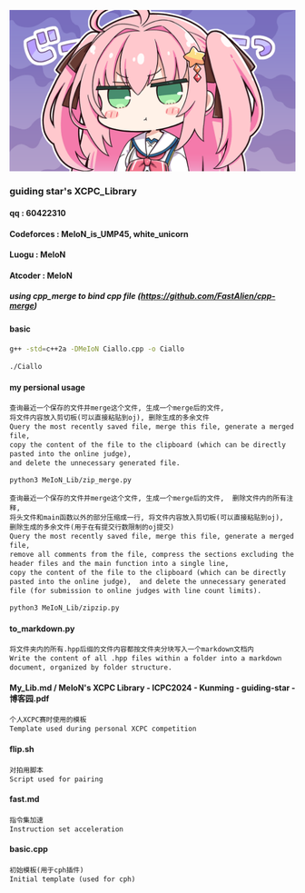![alt text](sd_kuk_c01_05.png)
### guiding star's XCPC_Library
#### qq : 60422310
#### Codeforces : MeIoN_is_UMP45, white_unicorn
#### Luogu : MeIoN
#### Atcoder : MeIoN
##### using cpp_merge to bind cpp file (https://github.com/FastAlien/cpp-merge)
#### basic
```bash
g++ -std=c++2a -DMeIoN Ciallo.cpp -o Ciallo
```
```bash
./Ciallo
```
#### my persional usage
    查询最近一个保存的文件并merge这个文件, 生成一个merge后的文件,  
    将文件内容放入剪切板(可以直接粘贴到oj), 删除生成的多余文件
    Query the most recently saved file, merge this file, generate a merged file, 
    copy the content of the file to the clipboard (which can be directly pasted into the online judge),  
    and delete the unnecessary generated file.
```bash
python3 MeIoN_Lib/zip_merge.py
```
    查询最近一个保存的文件并merge这个文件, 生成一个merge后的文件,  删除文件内的所有注释,  
    将头文件和main函数以外的部分压缩成一行, 将文件内容放入剪切板(可以直接粘贴到oj),  
    删除生成的多余文件(用于在有提交行数限制的oj提交)
    Query the most recently saved file, merge this file, generate a merged file,  
    remove all comments from the file, compress the sections excluding the header files and the main function into a single line,  
    copy the content of the file to the clipboard (which can be directly pasted into the online judge),  and delete the unnecessary generated file (for submission to online judges with line count limits).
```bash
python3 MeIoN_Lib/zipzip.py
```
#### to_markdown.py
    将文件夹内的所有.hpp后缀的文件内容都按文件夹分块写入一个markdown文档内
    Write the content of all .hpp files within a folder into a markdown document, organized by folder structure.

#### My_Lib.md / MeIoN's XCPC Library - ICPC2024 - Kunming - guiding-star - 博客园.pdf
    个人XCPC赛时使用的模板
    Template used during personal XCPC competition

#### flip.sh
    对拍用脚本
    Script used for pairing

#### fast.md
    指令集加速
    Instruction set acceleration

#### basic.cpp
    初始模板(用于cph插件)
    Initial template (used for cph)